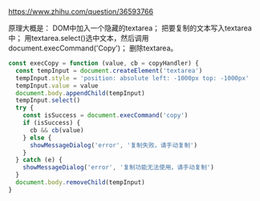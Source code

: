 https://www.zhihu.com/question/36593766


原理大概是：
DOM中加入一个隐藏的textarea；
把要复制的文本写入textarea中；
用textarea.select()选中文本，然后调用document.execCommand('Copy')；
删除textarea。

``` js
const execCopy = function (value, cb = copyHandler) {
  const tempInput = document.createElement('textarea')
  tempInput.style = 'position: absolute left: -1000px top: -1000px'
  tempInput.value = value
  document.body.appendChild(tempInput)
  tempInput.select()
  try {
    const isSuccess = document.execCommand('copy')
    if (isSuccess) {
      cb && cb(value)
    } else {
      showMessageDialog('error', '复制失败，请手动复制')
    }
  } catch (e) {
    showMessageDialog('error', '复制功能无法使用，请手动复制')
  }
  document.body.removeChild(tempInput)
}
```